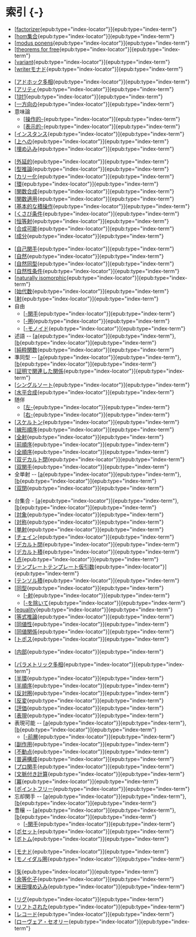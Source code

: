 # 索引 {-}

<!-- 英数 -->
* [[factorizer](#factorizer){epub:type="index-locator"}]{epub:type="index-term"}
* [[hom集合](#hom-set){epub:type="index-locator"}]{epub:type="index-term"}
* [[modus ponens](#modus_ponen){epub:type="index-locator"}]{epub:type="index-term"}
* [[theorems for free](#theorems_for_free){epub:type="index-locator"}]{epub:type="index-term"}
* [[variant](#variant){epub:type="index-locator"}]{epub:type="index-term"}
* [[writerモナド](#writer_monad){epub:type="index-locator"}]{epub:type="index-term"}

<!-- あ -->
* [[アドホック多相](#ad_hoc_polymorphism){epub:type="index-locator"}]{epub:type="index-term"}
* [[アリティ](#arity){epub:type="index-locator"}]{epub:type="index-term"}
* [[1対1](#one-to-one){epub:type="index-locator"}]{epub:type="index-term"}
* [[一方向の](#one_way2){epub:type="index-locator"}]{epub:type="index-term"}
* 意味論
  * [[操作的-](#operational_semantics){epub:type="index-locator"}]{epub:type="index-term"}
  * [[表示的-](#denotational_semantics){epub:type="index-locator"}]{epub:type="index-term"}
* [[インスタンス](#instance){epub:type="index-locator"}]{epub:type="index-term"}
* [[上への](#onto){epub:type="index-locator"}]{epub:type="index-term"}
* [[埋め込み](#embedding){epub:type="index-locator"}]{epub:type="index-term"}

<!-- か -->
* [[外延的](#extensional){epub:type="index-locator"}]{epub:type="index-term"}
* [[型推論](#type_inference){epub:type="index-locator"}]{epub:type="index-term"}
* [[カリー化](#currying){epub:type="index-locator"}]{epub:type="index-term"}
* [[環](#ring){epub:type="index-locator"}]{epub:type="index-term"}
* [[関数合成](#function_composition){epub:type="index-locator"}]{epub:type="index-term"}
* [[関数適用](#function_application){epub:type="index-locator"}]{epub:type="index-term"}
* [[基本的な積操作](#basic_product_operations){epub:type="index-locator"}]{epub:type="index-term"}
* [[くさび条件](#wedge_condition){epub:type="index-locator"}]{epub:type="index-term"}
* [[恒等射](#identity){epub:type="index-locator"}]{epub:type="index-term"}
* [[合成可能](#composable){epub:type="index-locator"}]{epub:type="index-term"}
* [[成分](#component){epub:type="index-locator"}]{epub:type="index-term"}

<!-- さ -->
* [[自己関手](#endofunctors){epub:type="index-locator"}]{epub:type="index-term"}
* [[自然](#natural){epub:type="index-locator"}]{epub:type="index-term"}
* [[自然同型](#natural_isomorphism){epub:type="index-locator"}]{epub:type="index-term"}
* [[自然性条件](#naturality_condition){epub:type="index-locator"}]{epub:type="index-term"}
* [[naturally isomorphic](#naturally_isomorphic){epub:type="index-locator"}]{epub:type="index-term"}
* [[始代数](#initial_algebra){epub:type="index-locator"}]{epub:type="index-term"}
* [[射](#morphism){epub:type="index-locator"}]{epub:type="index-term"}
* 自由
  * [[-関手](#free_functor){epub:type="index-locator"}]{epub:type="index-term"}
  * [[-圏](#free_category){epub:type="index-locator"}]{epub:type="index-term"}
  * [[-モノイド](#free_monoid){epub:type="index-locator"}]{epub:type="index-term"}
* 述語 -- [[a](#predicate){epub:type="index-locator"}]{epub:type="index-term"}, [[b](#predicate2){epub:type="index-locator"}]{epub:type="index-term"}
* [[純粋関数](#pure_function){epub:type="index-locator"}]{epub:type="index-term"}
* 準同型 -- [[a](#homomorphisms){epub:type="index-locator"}]{epub:type="index-term"}, [[b](#homomorphism){epub:type="index-locator"}]{epub:type="index-term"}
* [[証明で関連した関係](#proof-relevant_relation){epub:type="index-locator"}]{epub:type="index-term"}
* [[シングルソート](#single-sorted){epub:type="index-locator"}]{epub:type="index-term"}
* [[水平合成](#horizontal_composition){epub:type="index-locator"}]{epub:type="index-term"}
* 随伴
  * [[左-](#left_adjoint){epub:type="index-locator"}]{epub:type="index-term"}
  * [[右-](#right_adjoint){epub:type="index-locator"}]{epub:type="index-term"}
* [[スケルトン](#skeleton){epub:type="index-locator"}]{epub:type="index-term"}
* [[線形順序](#linear_order){epub:type="index-locator"}]{epub:type="index-term"}
* [[全射](#surjective){epub:type="index-locator"}]{epub:type="index-term"}
* [[前順序](#preorder){epub:type="index-locator"}]{epub:type="index-term"}
* [[全順序](#total_order){epub:type="index-locator"}]{epub:type="index-term"}
* [[双デカルト閉](#bicartesian_closed){epub:type="index-locator"}]{epub:type="index-term"}
* [[双関手](#bifunctor){epub:type="index-locator"}]{epub:type="index-term"}
* 全単射 -- [[a](#bijections){epub:type="index-locator"}]{epub:type="index-term"}, [[b](#bijection){epub:type="index-locator"}]{epub:type="index-term"}
* [[双閉](#biclosed){epub:type="index-locator"}]{epub:type="index-term"}

<!-- た -->
* 台集合 - [[a](#underlying){epub:type="index-locator"}]{epub:type="index-term"}, [[b](#underlying_set){epub:type="index-locator"}]{epub:type="index-term"}
* [[対象](#object){epub:type="index-locator"}]{epub:type="index-term"}
* [[対称](#symmetric){epub:type="index-locator"}]{epub:type="index-term"}
* [[単射](#injective){epub:type="index-locator"}]{epub:type="index-term"}
* [[チェイン](#chain){epub:type="index-locator"}]{epub:type="index-term"}
* [[デカルト閉](#Cartesian_closed){epub:type="index-locator"}]{epub:type="index-term"}
* [[デカルト積](#Cartesian_product){epub:type="index-locator"}]{epub:type="index-term"}
* [[点](#point){epub:type="index-locator"}]{epub:type="index-term"}
* [[テンプレートテンプレート仮引数](#template_template_parameter){epub:type="index-locator"}]{epub:type="index-term"}
* [[テンソル積](#tensor_product){epub:type="index-locator"}]{epub:type="index-term"}
* [[同型](#isomorphic){epub:type="index-locator"}]{epub:type="index-term"}
  * [[-射](#isomorphism){epub:type="index-locator"}]{epub:type="index-term"}
  * [[-を除いて](#up_to_isomorphism){epub:type="index-locator"}]{epub:type="index-term"}
* [[equality](#equality){epub:type="index-locator"}]{epub:type="index-term"}
* [[等式推論](#equational_reasoning){epub:type="index-locator"}]{epub:type="index-term"}
* [[同値性](#equivalence){epub:type="index-locator"}]{epub:type="index-term"}
* [[同値関係](#equivalence_relation){epub:type="index-locator"}]{epub:type="index-term"}
* [[トポス](#topos){epub:type="index-locator"}]{epub:type="index-term"}

<!-- な -->
* [[内部](#internal){epub:type="index-locator"}]{epub:type="index-term"}

<!-- は -->
* [[パラメトリック多相](#parametric_polymorphism){epub:type="index-locator"}]{epub:type="index-term"}
* [[半環](#semiring){epub:type="index-locator"}]{epub:type="index-term"}
* [[半順序](#partial_order){epub:type="index-locator"}]{epub:type="index-term"}
* [[反対圏](#opposite_category){epub:type="index-locator"}]{epub:type="index-term"}
* [[反変](#contravariant){epub:type="index-locator"}]{epub:type="index-term"}
* [[評価](#evaluation){epub:type="index-locator"}]{epub:type="index-term"}
* [[表現](#representation){epub:type="index-locator"}]{epub:type="index-term"}
* 表現可能 -- [[a](#representable){epub:type="index-locator"}]{epub:type="index-term"}, [[b](#representable2){epub:type="index-locator"}]{epub:type="index-term"}
  * [[-前層](#representable_presheaf){epub:type="index-locator"}]{epub:type="index-term"}
* [[副作用](#side_effect){epub:type="index-locator"}]{epub:type="index-term"}
* [[不動点](#fixed_point){epub:type="index-locator"}]{epub:type="index-term"}
* [[普遍構成](#universal_construction){epub:type="index-locator"}]{epub:type="index-term"}
* [[プロ関手](#profunctor){epub:type="index-locator"}]{epub:type="index-term"}
* [[文脈付き計算](#contextual_computation){epub:type="index-locator"}]{epub:type="index-term"}
* [[冪](#exponential){epub:type="index-locator"}]{epub:type="index-term"}
* [[ポイントフリー](#point-free){epub:type="index-locator"}]{epub:type="index-term"}
* 忘却関手 -- [[a](#forgetful_functor){epub:type="index-locator"}]{epub:type="index-term"}, [[b](#forgetful_functor2){epub:type="index-locator"}]{epub:type="index-term"}
* 豊穣 -- [[a](#enriched){epub:type="index-locator"}]{epub:type="index-term"}, [[b](#enriched2){epub:type="index-locator"}]{epub:type="index-term"}
  * [[-関手](#enriched_functor){epub:type="index-locator"}]{epub:type="index-term"}
* [[ポセット](#poset){epub:type="index-locator"}]{epub:type="index-term"}
* [[ボトム](#bottom){epub:type="index-locator"}]{epub:type="index-term"}

<!-- ま -->
* [[モナド](#monad){epub:type="index-locator"}]{epub:type="index-term"}
* [[モノイダル圏](#monoidal_category){epub:type="index-locator"}]{epub:type="index-term"}

<!-- や -->
* [[矢](#arrow){epub:type="index-locator"}]{epub:type="index-term"}
* [[余等化子](#coequalizer){epub:type="index-locator"}]{epub:type="index-term"}
* [[米田埋め込み](#Yoneda_embedding){epub:type="index-locator"}]{epub:type="index-term"}

<!-- ら -->
* [[リグ](#rig){epub:type="index-locator"}]{epub:type="index-term"}
* [[リフトされた](#lifted){epub:type="index-locator"}]{epub:type="index-term"}
* [[レコード](#record){epub:type="index-locator"}]{epub:type="index-term"}
* [[ローヴェア・セオリー](#lawvere_theory){epub:type="index-locator"}]{epub:type="index-term"}

<!-- わ -->
